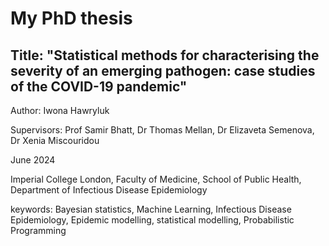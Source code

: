 # My PhD thesis

## Title: "Statistical methods for characterising the severity of an emerging pathogen: case studies of the COVID-19 pandemic"

Author: Iwona Hawryluk

Supervisors: Prof Samir Bhatt, Dr Thomas Mellan, Dr Elizaveta Semenova, Dr Xenia Miscouridou

June 2024

Imperial College London, Faculty of Medicine, School of Public Health, Department of Infectious Disease Epidemiology

keywords: Bayesian statistics, Machine Learning, Infectious Disease Epidemiology, Epidemic modelling, statistical modelling, Probabilistic Programming
